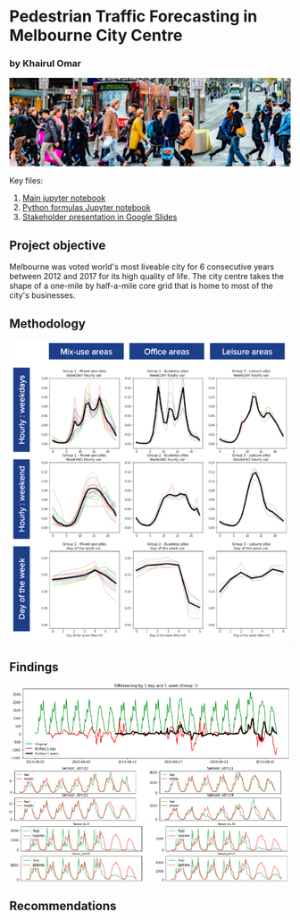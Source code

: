 # Pedestrian Traffic Forecasting in Melbourne City Centre
### by Khairul Omar

<img src="/images/pedestrians.png">

Key files:
1. <a href="https://github.com/khairulomar/Melbourne_pedestrian/blob/master/Melbourne_pedestrian.ipynb">Main jupyter notebook</a>
2. <a href="https://github.com/khairulomar/Melbourne_pedestrian/blob/master/library.py">Python formulas Jupyter notebook</a>
1. <a href="https://docs.google.com/presentation/d/1mdEAQ9iz1uUEMc6Xku6apKgG_EvlaO9VxIGmaZn40FA/edit?usp=sharing">Stakeholder presentation in Google Slides</a>

## Project objective
Melbourne was voted world's most liveable city for 6 consecutive years between 2012 and 2017 for its high quality of life. The city centre takes the shape of a one-mile by half-a-mile core grid that is home to most of the city's businesses.

## Methodology
<img src="/images/EDA_groups.png">

## Findings
<img src="/images/SARIMA_differencing.png">
<img src="/images/SARIMA_group1.png">
<img src="/images/SARIMA_group2.png">

## Recommendations
